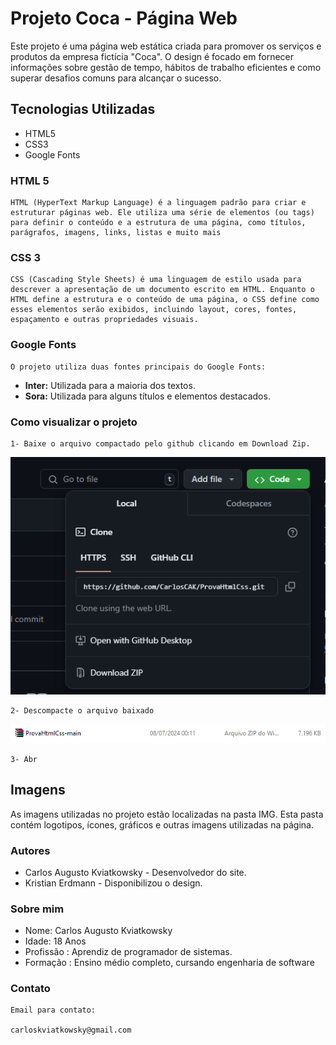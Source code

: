 # Projeto Coca - Página Web

Este projeto é uma página web estática criada para promover os serviços e produtos da empresa fictícia "Coca". O design é focado em fornecer informações sobre gestão de tempo, hábitos de trabalho eficientes e como superar desafios comuns para alcançar o sucesso.

## Tecnologias Utilizadas

- HTML5
- CSS3
- Google Fonts

### HTML 5

    HTML (HyperText Markup Language) é a linguagem padrão para criar e estruturar páginas web. Ele utiliza uma série de elementos (ou tags) para definir o conteúdo e a estrutura de uma página, como títulos, parágrafos, imagens, links, listas e muito mais

### CSS 3

    CSS (Cascading Style Sheets) é uma linguagem de estilo usada para descrever a apresentação de um documento escrito em HTML. Enquanto o HTML define a estrutura e o conteúdo de uma página, o CSS define como esses elementos serão exibidos, incluindo layout, cores, fontes, espaçamento e outras propriedades visuais.

### Google Fonts 

    O projeto utiliza duas fontes principais do Google Fonts:

- **Inter:** Utilizada para a maioria dos textos.
- **Sora:** Utilizada para alguns títulos e elementos destacados.

### Como visualizar o projeto 

    1- Baixe o arquivo compactado pelo github clicando em Download Zip.
![download-projeto](</imgReadMe/Dowload.png>)

    2- Descompacte o arquivo baixado 

![descompactando](</imgReadMe/Descompactar.png>)

    3- Abr
    

## Imagens

As imagens utilizadas no projeto estão localizadas na pasta IMG. Esta pasta contém logotipos, ícones, gráficos e outras imagens utilizadas na página.

### Autores

-   Carlos Augusto Kviatkowsky - Desenvolvedor do site.
-   Kristian Erdmann - Disponibilizou o design.

### Sobre mim

- Nome: Carlos Augusto Kviatkowsky
- Idade: 18 Anos
- Profissão : Aprendiz de programador de sistemas.
- Formação : Ensino médio completo, cursando engenharia de software

### Contato

    Email para contato:

    carloskviatkowsky@gmail.com

